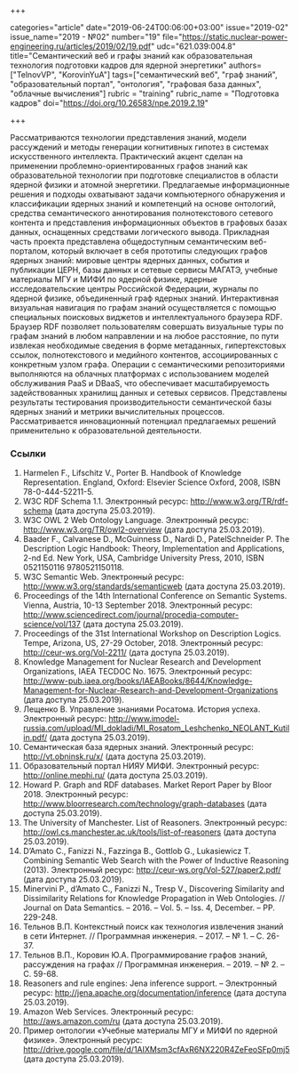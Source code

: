 +++

categories="article"
date="2019-06-24T00:06:00+03:00"
issue="2019-02"
issue_name="2019 - №02"
number="19"
file="https://static.nuclear-power-engineering.ru/articles/2019/02/19.pdf"
udc="621.039:004.8"
title="Семантический веб и графы знаний как образовательная технология подготовки кадров для ядерной энергетики"
authors=["TelnovVP", "KorovinYuA"]
tags=["семантический веб", "граф знаний", "образовательный портал", "онтология", "графовая база данных", "облачные вычисления"]
rubric = "training"
rubric_name = "Подготовка кадров"
doi="https://doi.org/10.26583/npe.2019.2.19"

+++

Рассматриваются технологии представления знаний, модели рассуждений и методы генерации когнитивных гипотез в системах искусственного интеллекта. Практический акцент сделан на применении проблемно-ориентированных графов знаний как образовательной технологии при подготовке специалистов в области ядерной физики и атомной энергетики. Предлагаемые информационные решения и подходы охватывают задачи компьютерного обнаружения и классификации ядерных знаний и компетенций на основе онтологий, средства семантического аннотирования полнотекстового сетевого контента и представления информационных объектов в графовых базах данных, оснащенных средствами логического вывода. Прикладная часть проекта представлена общедоступным семантическим веб-порталом, который включает в себя прототипы следующих графов ядерных знаний: мировые центры ядерных данных, события и публикации ЦЕРН, базы данных и сетевые сервисы МАГАТЭ, учебные материалы МГУ и МИФИ по ядерной физике, ядерные исследовательские центры Российской Федерации, журналы по ядерной физике, объединенный граф ядерных знаний. Интерактивная визуальная навигация по графам знаний осуществляется с помощью специальных поисковых виджетов и интеллектуального браузера RDF. Браузер RDF позволяет пользователям совершать визуальные туры по графам знаний в любом направлении и на любое расстояние, по пути извлекая необходимые сведения в форме метаданных, гипертекстовых ссылок, полнотекстового и медийного контентов, ассоциированных с конкретным узлом графа. Операции с семантическими репозиториями выполняются на облачных платформах с использованием моделей обслуживания PaaS и DBaaS, что обеспечивает масштабируемость задействованных хранилищ данных и сетевых сервисов. Представлены результаты тестирования производительности семантической базы ядерных знаний и метрики вычислительных процессов. Рассматривается инновационный потенциал предлагаемых решений применительно к образовательной деятельности.

### Ссылки

1. Harmelen F., Lifschitz V., Porter B. Handbook of Knowledge Representation. England, Oxford: Elsevier Science Oxford, 2008, ISBN 78-0-444-52211-5.
2. W3C RDF Schema 1.1. Электронный ресурс: http://www.w3.org/TR/rdf-schema (дата доступа 25.03.2019).
3. W3C OWL 2 Web Ontology Language. Электронный ресурс: http://www.w3.org/TR/owl2-overview (дата доступа 25.03.2019).
4. Baader F., Calvanese D., McGuinness D., Nardi D., PatelSchneider P. The Description Logic Handbook: Theory, Implementation and Applications, 2-nd Ed. New York, USA, Cambridge University Press, 2010, ISBN 0521150116 9780521150118.
5. W3C Semantic Web. Электронный ресурс: http://www.w3.org/standards/semanticweb (дата доступа 25.03.2019).
6. Proceedings of the 14th International Conference on Semantic Systems. Vienna, Austria, 10-13 September 2018. Электронный ресурс: http://www.sciencedirect.com/journal/procedia-computer-science/vol/137 (дата доступа 25.03.2019).
7. Proceedings of the 31st International Workshop on Description Logics. Tempe, Arizona, US, 27-29 October, 2018. Электронный ресурс: http://ceur-ws.org/Vol-2211/ (дата доступа 25.03.2019).
8. Knowledge Management for Nuclear Research and Development Organizations, IAEA TECDOC No. 1675. Электронный ресурс: http://www-pub.iaea.org/books/IAEABooks/8644/Knowledge-Management-for-Nuclear-Research-and-Development-Organizations (дата доступа 25.03.2019).
9. Лещенко В. Управление знаниями Росатома. История успеха. Электронный ресурс: http://www.imodel-russia.com/upload/MI_dokladi/MI_Rosatom_Leshchenko_NEOLANT_Kutilin.pdf/ (дата доступа 25.03.2019).
10. Семантическая база ядерных знаний. Электронный ресурс: http://vt.obninsk.ru/x/ (дата доступа 25.03.2019).
11. Образовательный портал НИЯУ МИФИ. Электронный ресурс: http://online.mephi.ru/ (дата доступа 25.03.2019).
12. Howard P. Graph and RDF databases. Market Report Paper by Bloor 2018. Электронный ресурс: http://www.bloorresearch.com/technology/graph-databases (дата доступа 25.03.2019).
13. The University of Manchester. List of Reasoners. Электронный ресурс: http://owl.cs.manchester.ac.uk/tools/list-of-reasoners (дата доступа 25.03.2019).
14. D’Amato C., Fanizzi N., Fazzinga B., Gottlob G., Lukasiewicz T. Combining Semantic Web Search with the Power of Inductive Reasoning (2013). Электронный ресурс: http://ceur-ws.org/Vol-527/paper2.pdf/ (дата доступа 25.03.2019).
15. Minervini P., d’Amato C., Fanizzi N., Tresp V., Discovering Similarity and Dissimilarity Relations for Knowledge Propagation in Web Ontologies. // Journal on Data Semantics. – 2016. – Vol. 5. – Iss. 4, December. – PP. 229-248.
16. Тельнов В.П. Контекстный поиск как технология извлечения знаний в сети Интернет. // Программная инженерия. – 2017. – № 1. – С. 26-37.
17. Тельнов В.П., Коровин Ю.А. Программирование графов знаний, рассуждения на графах // Программная инженерия. – 2019. – № 2. – С. 59-68.
18. Reasoners and rule engines: Jena inference support. – Электронный ресурс: http://jena.apache.org/documentation/inference (дата доступа 25.03.2019).
19. Amazon Web Services. Электронный ресурс: http://aws.amazon.com/ru (дата доступа 25.03.2019).
20. Пример онтологии «Учебные материалы МГУ и МИФИ по ядерной физике». Электронный ресурс: http://drive.google.com/file/d/1AIXMsm3cfAxR6NX220R4ZeFeoSFp0mj5 (дата доступа 25.03.2019).
